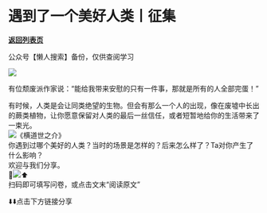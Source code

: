 # 遇到了一个美好人类丨征集

[**返回列表页**](/gzh/看理想)

公众号【懒人搜索】备份，仅供查阅学习

![](https://mmbiz.qpic.cn/mmbiz_png/aP7vrTpXJxRA0ViaNRqia18YGj5LgX4VSibTFXfBlkXZakYUA8yBkEQYYmpmDmxH0IZyeY4oUcOiabiaj1PywxF6StQ/640?wx_fmt=png)

  
有位颓废派作家说：“能给我带来安慰的只有一件事，那就是所有的人全部完蛋！”  
  
有时候，人类是会让同类绝望的生物。但会有那么一个人的出现，像在废墟中长出的蕨类植物，让你愿意保留对人类的最后一丝信任，或者短暂地给你的生活带来了一束光。  
![](https://mmbiz.qpic.cn/mmbiz_jpg/aP7vrTpXJxT5jSOofYvNX4rTibSoS48uIeIoKxPRZ9ClrZs9w2jUgtkXch7LIgGLM97CWfVgJvdpfeeKNQg1MAg/640?wx_fmt=jpeg)《横道世之介》  
你遇到过哪个美好的人类？当时的场景是怎样的？后来怎么样了？Ta对你产生了什么影响？  
欢迎与我们分享。  
💖![](https://mmbiz.qpic.cn/mmbiz_jpg/aP7vrTpXJxT5jSOofYvNX4rTibSoS48uIPMQUb8Hw3ThZmicFKeRpEGdvmSun06cqodU3xowmXYt9jVFmic1oviaQQ/640?wx_fmt=jpeg&from;=appmsg)⬆️  
扫码即可填写问卷，或点击文末“阅读原文”  
  
⬇️⬇️点击下方链接分享


